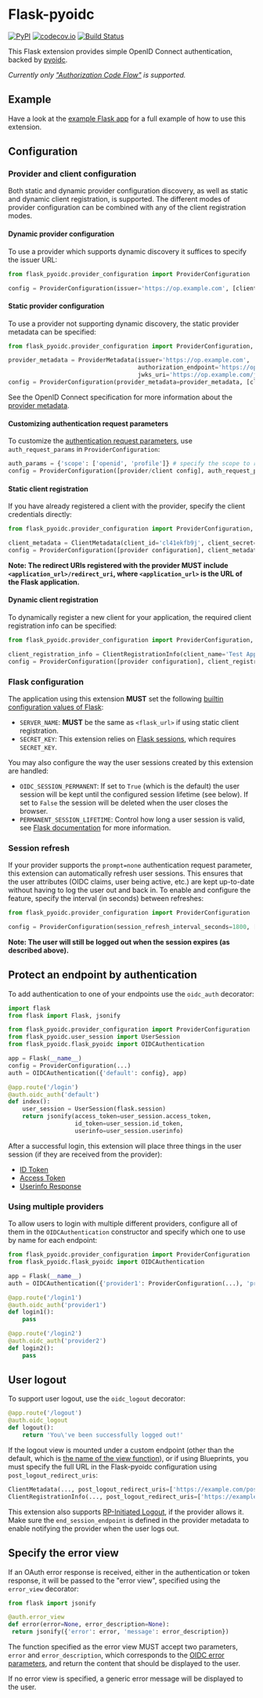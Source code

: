 # Flask-pyoidc

[![PyPI](https://img.shields.io/pypi/v/flask-pyoidc.svg)](https://pypi.python.org/pypi/Flask-pyoidc)
[![codecov.io](https://codecov.io/github/zamzterz/Flask-pyoidc/coverage.svg?branch=master)](https://codecov.io/github/its-dirg/Flask-pyoidc?branch=master)
[![Build Status](https://travis-ci.org/zamzterz/Flask-pyoidc.svg?branch=master)](https://travis-ci.org/zamzterz/Flask-pyoidc)

This Flask extension provides simple OpenID Connect authentication, backed by [pyoidc](https://github.com/rohe/pyoidc).

*Currently only ["Authorization Code Flow"](http://openid.net/specs/openid-connect-core-1_0.html#CodeFlowAuth) is supported.*

## Example

Have a look at the [example Flask app](example/app.py) for a full example of how to use this extension.

## Configuration

### Provider and client configuration

Both static and dynamic provider configuration discovery, as well as static
and dynamic client registration, is supported. The different modes of provider configuration can be combined with any
of the client registration modes.

#### Dynamic provider configuration

To use a provider which supports dynamic discovery it suffices to specify the issuer URL:
```python
from flask_pyoidc.provider_configuration import ProviderConfiguration

config = ProviderConfiguration(issuer='https://op.example.com', [client configuration])
```

#### Static provider configuration

To use a provider not supporting dynamic discovery, the static provider metadata can be specified:
```python
from flask_pyoidc.provider_configuration import ProviderConfiguration, ProviderMetadata

provider_metadata = ProviderMetadata(issuer='https://op.example.com', 
                                     authorization_endpoint='https://op.example.com/auth',
                                     jwks_uri='https://op.example.com/jwks')
config = ProviderConfiguration(provider_metadata=provider_metadata, [client configuration])
```

See the OpenID Connect specification for more information about the
[provider metadata](https://openid.net/specs/openid-connect-discovery-1_0.html#ProviderMetadata).

#### Customizing authentication request parameters
To customize the [authentication request parameters](https://openid.net/specs/openid-connect-core-1_0.html#AuthRequest),
use `auth_request_params` in `ProviderConfiguration`:
```python
auth_params = {'scope': ['openid', 'profile']} # specify the scope to request
config = ProviderConfiguration([provider/client config], auth_request_params=auth_params)
```

#### Static client registration

If you have already registered a client with the provider, specify the client credentials directly:
```python
from flask_pyoidc.provider_configuration import ProviderConfiguration, ClientMetadata

client_metadata = ClientMetadata(client_id='cl41ekfb9j', client_secret='m1C659wLipXfUUR50jlZ')
config = ProviderConfiguration([provider configuration], client_metadata=client_metadata)
```

**Note: The redirect URIs registered with the provider MUST include `<application_url>/redirect_uri`,
where `<application_url>` is the URL of the Flask application.**

#### Dynamic client registration

To dynamically register a new client for your application, the required client registration info can be specified:

```python
from flask_pyoidc.provider_configuration import ProviderConfiguration, ClientRegistrationInfo

client_registration_info = ClientRegistrationInfo(client_name='Test App', contacts=['dev@rp.example.com'])
config = ProviderConfiguration([provider configuration], client_registration_info=client_registration_info)
```

### Flask configuration

The application using this extension **MUST** set the following
[builtin configuration values of Flask](http://flask.pocoo.org/docs/config/#builtin-configuration-values):

* `SERVER_NAME`: **MUST** be the same as `<flask_url>` if using static client registration.
* `SECRET_KEY`: This extension relies on [Flask sessions](http://flask.pocoo.org/docs/quickstart/#sessions), which
   requires `SECRET_KEY`.

You may also configure the way the user sessions created by this extension are handled:

* `OIDC_SESSION_PERMANENT`: If set to `True` (which is the default) the user session will be kept until the configured
  session lifetime (see below). If set to `False` the session will be deleted when the user closes the browser.
* `PERMANENT_SESSION_LIFETIME`: Control how long a user session is valid, see
  [Flask documentation](http://flask.pocoo.org/docs/1.0/config/#PERMANENT_SESSION_LIFETIME) for more information.

### Session refresh

If your provider supports the `prompt=none` authentication request parameter, this extension can automatically refresh
user sessions. This ensures that the user attributes (OIDC claims, user being active, etc.) are kept up-to-date without
having to log the user out and back in. To enable and configure the feature, specify the interval (in seconds) between
refreshes:
```python
from flask_pyoidc.provider_configuration import ProviderConfiguration

config = ProviderConfiguration(session_refresh_interval_seconds=1800, [provider/client config]
```

**Note: The user will still be logged out when the session expires (as described above).**

## Protect an endpoint by authentication

To add authentication to one of your endpoints use the `oidc_auth` decorator:
```python
import flask
from flask import Flask, jsonify

from flask_pyoidc.provider_configuration import ProviderConfiguration
from flask_pyoidc.user_session import UserSession
from flask_pyoidc.flask_pyoidc import OIDCAuthentication

app = Flask(__name__)
config = ProviderConfiguration(...)
auth = OIDCAuthentication({'default': config}, app)

@app.route('/login')
@auth.oidc_auth('default')
def index():
    user_session = UserSession(flask.session)
    return jsonify(access_token=user_session.access_token,
                   id_token=user_session.id_token,
                   userinfo=user_session.userinfo)
```

After a successful login, this extension will place three things in the user session (if they are received from the
provider):
* [ID Token](http://openid.net/specs/openid-connect-core-1_0.html#IDToken)
* [Access Token](http://openid.net/specs/openid-connect-core-1_0.html#TokenResponse)
* [Userinfo Response](http://openid.net/specs/openid-connect-core-1_0.html#UserInfoResponse)

### Using multiple providers

To allow users to login with multiple different providers, configure all of them in the `OIDCAuthentication`
constructor and specify which one to use by name for each endpoint:
```python
from flask_pyoidc.provider_configuration import ProviderConfiguration
from flask_pyoidc.flask_pyoidc import OIDCAuthentication

app = Flask(__name__)
auth = OIDCAuthentication({'provider1': ProviderConfiguration(...), 'provider2': ProviderConfiguration(...)}, app)

@app.route('/login1')
@auth.oidc_auth('provider1')
def login1():
    pass

@app.route('/login2')
@auth.oidc_auth('provider2')
def login2():
    pass
```

  
## User logout

To support user logout, use the `oidc_logout` decorator:
```python
@app.route('/logout')
@auth.oidc_logout
def logout():
    return 'You\'ve been successfully logged out!'
```

If the logout view is mounted under a custom endpoint (other than the default, which is 
[the name of the view function](http://flask.pocoo.org/docs/1.0/api/#flask.Flask.route)), or if using Blueprints, you
must specify the full URL in the Flask-pyoidc configuration using `post_logout_redirect_uris`:
```python
ClientMetadata(..., post_logout_redirect_uris=['https://example.com/post_logout']) # if using static client registration
ClientRegistrationInfo(..., post_logout_redirect_uris=['https://example.com/post_logout']) # if using dynamic client registration 
```

This extension also supports [RP-Initiated Logout](http://openid.net/specs/openid-connect-session-1_0.html#RPLogout),
if the provider allows it. Make sure the `end_session_endpoint` is defined in the provider metadata to enable notifying
the provider when the user logs out. 
  
## Specify the error view

If an OAuth error response is received, either in the authentication or token response, it will be passed to the
"error view", specified using the `error_view` decorator:

```python
from flask import jsonify

@auth.error_view
def error(error=None, error_description=None):
 return jsonify({'error': error, 'message': error_description})
```

The function specified as the error view MUST accept two parameters, `error` and `error_description`, which corresponds
to the [OIDC error parameters](http://openid.net/specs/openid-connect-core-1_0.html#AuthError), and return the content
that should be displayed to the user.

If no error view is specified, a generic error message will be displayed to the user.
